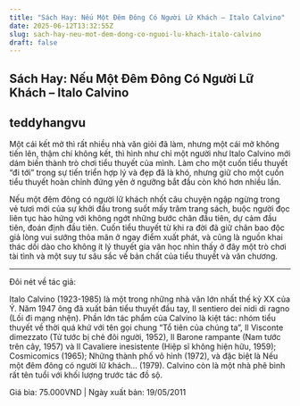```yaml
---
title: "Sách Hay: Nếu Một Đêm Đông Có Người Lữ Khách – Italo Calvino"
date: 2025-06-12T13:32:55Z
slug: sach-hay-neu-mot-dem-dong-co-nguoi-lu-khach-italo-calvino
draft: false
---
```


## Sách Hay: Nếu Một Đêm Đông Có Người Lữ Khách – Italo Calvino

## teddyhangvu

Một cái kết mở thì rất nhiều nhà văn giỏi đã làm, nhưng một cái mở không tiến lên, thậm chí không kết, thì hình như chỉ một người như Italo Calvino mới dám biến thành trò chơi tiểu thuyết của mình. Làm cho một cuốn tiểu thuyết “đi tới” trong sự tiến triển hợp lý và đẹp đã là khó, nhưng giữ cho một cuốn tiểu thuyết hoàn chỉnh đứng yên ở ngưỡng bắt đầu còn khó hơn nhiều lần.
 

 
Nếu một đêm đông có người lữ khách nhốt câu chuyện ngập ngừng trong vẻ tươi mới của sự khởi đầu trong suốt mấy trăm trang sách, buộc người đọc liên tục hào hứng với không ngớt những bước chân đầu tiên, dự cảm đầu tiên, đoán định đầu tiên. Cuốn tiểu thuyết từ khi ra đời đã giữ chân bao độc giả lòng vui sướng thỏa mãn ở ngay điểm xuất phát, và cũng là nguồn khai thác dồi dào cho không ít lý thuyết gia văn học nhìn thấy ở đây một trò chơi tài tình và một suy tư sâu sắc về bản chất của tiểu thuyết và văn chương.
 
***
 
Đôi nét về tác giả:
 
Italo Calvino (1923-1985) là một trong những nhà văn lớn nhất thế kỷ XX của Ý. Năm 1947 ông đã xuất bản tiểu thuyết đầu tay, Il sentiero dei nidi di ragno (Lối đi mạng nhện). Phần lớn tác phẩm của Calvino là kiệt tác: nhóm tiểu thuyết về thời quá khứ với tên gọi chung “Tổ tiên của chúng ta”, Il Visconte dimezzato (Tử tước bị chẻ đôi người, 1952), Il Barone rampante (Nam tước trên cây, 1957) và Il Cavaliere inesistente (Hiệp sĩ không hiện hữu, 1959); Cosmicomics (1965); Những thành phố vô hình (1972), và đặc biệt là Nếu một đêm đông có người lữ khách… (1979). Calvino còn là một nhà phê bình rất tên tuổi với khối lượng trước tác đồ sộ.
 
Giá bìa: 75.000VND | Ngày xuất bản: 19/05/2011